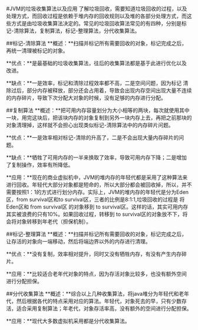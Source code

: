 #JVM的垃圾收集算法以及应用
了解垃圾回收，需要知道垃圾回收的过程，以及处理方式，而回收过程是依赖于堆内存的回收规则以及堆的各部分处理方式，而这些方式是由垃圾收集算法决定的。常见的垃圾回收算法常见的有四种，分别是标记-清除算法，复制算法，标记-整理算法，分代收集算法。

##标记-清除算法
**概述：**扫描并标记所有需要回收的对象，标记完成之后，再统一清理被标记的对象。 

**优点：**是最基础的垃圾收集算法，往后的收集算法都是基于此进行优化以及改进。

**缺点：**一是效率，标记和清除过程效率都不高，二是空间问题，因为标记 清除过后，部分内存被释放，部分还会占用着，导致会出现内存空间出现大量不连续的内存碎片，导致下次分配大对象的时候，没有足够的内存进行分配。

##复制算法
**概述：**把可用内存容量划分为大小相等的两块，每次就使用其中一块，用完这块后，把该块内存的对象复制到另外一块内存上去，再把之前那块的对象清理掉，这样就不会担心出现类似标记-清除算法中的内存碎片问题。

**优点：**一是效率相对标记-清除的升高了，二是不会出现大量内存碎片的问题。

**缺点：**牺牲了可用内存的一半来换取了效率，导致可用内存下降；二是增加了复制操作，效率有所降低。

**应用：**现在的商业虚拟机中，JVM的堆内存的年轻代都是采用了这种算法来进行回收。年轻代大部分对象都是短命的，所以大部分都会被回收掉，所以，并不需要按照1：1的方式进行划分内存。实际上，JVM的堆内存的年轻代是分为Eden区，from survival区和to survival区，三者的比例是8:1:1,垃圾回收的过程是 将Eden区和 from survival区 的对象移到 to survival区。这样的话，其实可用内存其实被浪费的只有10%。如果回收过程，转移到 to survival区的对象放不下，将会将对象转移到年老代（担保机制）。
   
##标记-整理算法
**概述：**扫描并标记所有需要回收的对象，标记完成之后，让存活的对象向一端移动，然后将端边界以外的内存进行清理。

**优点：**没有复制，效率相对提升，同时又没有牺牲内存，有没有产生内存碎片。

**应用：**比较适合老年代对象的特点，因为存活对象比较多，也没有额外空间进行分配担保。
   
##分代收集算法
**概述：**综合以上几种收集算法，将java堆分为年轻代和老年代，然后根据各代的特点采用对应的算法。年轻代，对象死去的早，只有少数存活，适合采用复制算法；年老代，对象存活率高，没有额外的空间进行分配担保。

**应用：**现代大多数虚拟机采用都是分代收集算法。
	